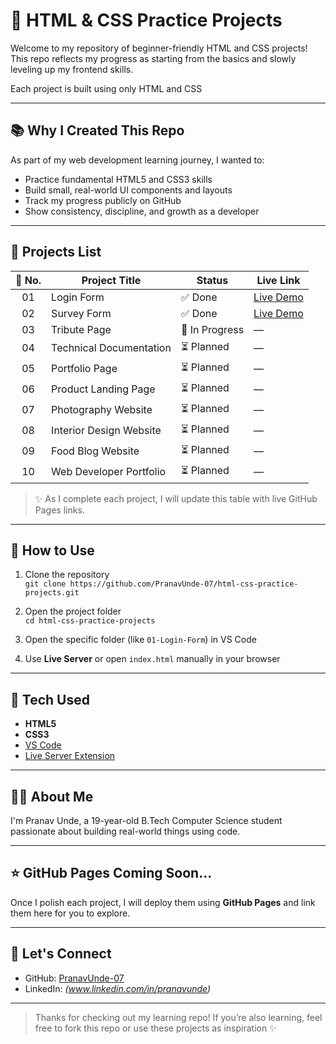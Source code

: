 # 🌱 HTML & CSS Practice Projects

Welcome to my repository of beginner-friendly HTML and CSS projects!  
This repo reflects my progress as starting from the basics and slowly leveling up my frontend skills.

Each project is built using only HTML and CSS

---

## 📚 Why I Created This Repo

As part of my web development learning journey, I wanted to:
- Practice fundamental HTML5 and CSS3 skills
- Build small, real-world UI components and layouts
- Track my progress publicly on GitHub
- Show consistency, discipline, and growth as a developer

---

## 📁 Projects List

| 🔢 No. | Project Title             | Status          | Live Link                |
|:-----:|----------------------------|------------------|--------------------------|
| 01    | Login Form                | ✅ Done          |[Live Demo](https://pranavunde-07.github.io/html-css-practice-projects/01-Login-Form/) |
| 02    | Survey Form               | ✅ Done          |[Live Demo](https://pranavunde-07.github.io/html-css-practice-projects/02-Survey-Form/)                         |
| 03    | Tribute Page              | 🔄 In Progress   | —                        |
| 04    | Technical Documentation   | ⏳ Planned       | —                        |
| 05    | Portfolio Page            | ⏳ Planned       | —                        |
| 06    | Product Landing Page      | ⏳ Planned       | —                        |
| 07    | Photography Website       | ⏳ Planned       | —                        |
| 08    | Interior Design Website   | ⏳ Planned       | —                        |
| 09    | Food Blog Website         | ⏳ Planned       | —                        |
| 10    | Web Developer Portfolio   | ⏳ Planned       | —                        |

> ✨ As I complete each project, I will update this table with live GitHub Pages links.

---

## 🚀 How to Use

1. Clone the repository  
   `git clone https://github.com/PranavUnde-07/html-css-practice-projects.git`

2. Open the project folder  
   `cd html-css-practice-projects`

3. Open the specific folder (like `01-Login-Form`) in VS Code

4. Use **Live Server** or open `index.html` manually in your browser

---

## 🧠 Tech Used

- **HTML5**
- **CSS3**
- [VS Code](https://code.visualstudio.com/)
- [Live Server Extension](https://marketplace.visualstudio.com/items?itemName=ritwickdey.LiveServer)

---

## 🙋‍♂️ About Me

I'm Pranav Unde, a 19-year-old B.Tech Computer Science student passionate about building real-world things using code.  

---

## ⭐ GitHub Pages Coming Soon...

Once I polish each project, I will deploy them using **GitHub Pages** and link them here for you to explore.

---

## 🔗 Let's Connect

- GitHub: [PranavUnde-07](https://github.com/PranavUnde-07)
- LinkedIn: *(www.linkedin.com/in/pranavunde)*

---

> Thanks for checking out my learning repo! If you’re also learning, feel free to fork this repo or use these projects as inspiration ✨

